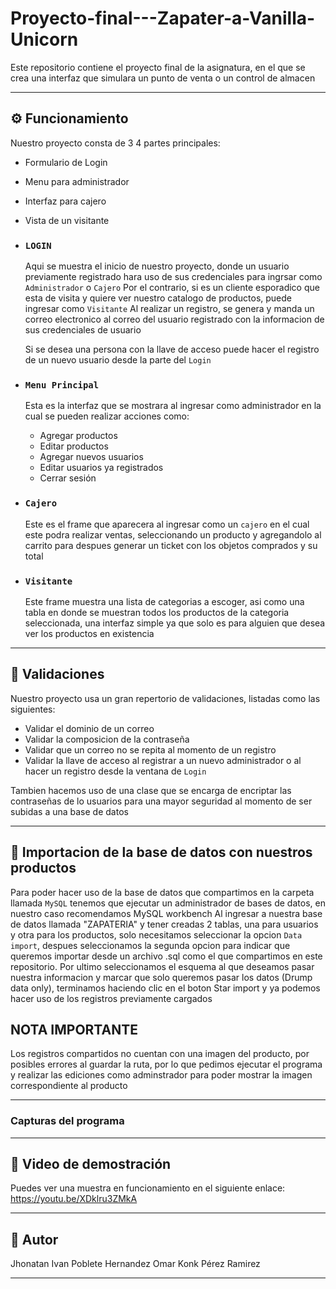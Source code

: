 # Proyecto-final---Zapater-a-Vanilla-Unicorn

Este repositorio contiene el proyecto final de la asignatura, en el que se crea una interfaz que simulara un punto de venta o un control de almacen

---


## ⚙️ Funcionamiento

Nuestro proyecto consta de 3 4 partes principales:
- Formulario de Login
- Menu para administrador
- Interfaz para cajero
- Vista de un visitante


- ### `LOGIN`
  Aqui se muestra el inicio de nuestro proyecto, donde un usuario previamente registrado hara uso de sus credenciales para ingrsar como `Administrador` o `Cajero`
  Por el contrario, si es un cliente esporadico que esta de visita y quiere ver nuestro catalogo de productos, puede ingresar como `Visitante`
  Al realizar un registro, se genera y manda un correo electronico al correo del usuario registrado con la informacion de sus credenciales de usuario

  Si se desea una persona con la llave de acceso puede hacer el registro de un nuevo usuario desde la parte del `Login`

- ### `Menu Principal`
  Esta es la interfaz que se mostrara al ingresar como administrador en la cual se pueden realizar acciones como:
  - Agregar productos
  - Editar productos
  - Agregar nuevos usuarios
  - Editar usuarios ya registrados
  - Cerrar  sesión
 
- ### `Cajero`
  Este es el frame que aparecera al ingresar como un `cajero` en el cual este podra realizar ventas, seleccionando un producto y agregandolo al carrito para despues generar un
  ticket con los objetos comprados y su total


- ### `Visitante`
  Este frame muestra una lista de categorias a escoger, asi como una tabla en donde se muestran todos los productos de la categoria seleccionada, una interfaz simple ya que solo es
  para alguien que desea ver los productos en existencia


---


 ## 🎯 Validaciones

 Nuestro proyecto usa un gran repertorio de validaciones, listadas como las siguientes:
 - Validar el dominio de un correo
 - Validar la composicion de la contraseña
 - Validar que un correo no se repita al momento de un registro
 - Validar la llave de acceso al registrar a un nuevo administrador o al hacer un registro desde la ventana de `Login`

 Tambien hacemos uso de una clase que se encarga de encriptar las contraseñas de lo usuarios para una mayor seguridad al momento de ser subidas a una base de datos

---


 ## 🎯 Importacion de la base de datos con nuestros productos
Para poder hacer uso de la base de datos que compartimos en la carpeta llamada `MySQL` tenemos que ejecutar un administrador de bases de datos, en nuestro caso recomendamos MySQL workbench
Al ingresar a nuestra base de datos llamada "ZAPATERIA" y tener creadas 2 tablas, una para usuarios y otra para los productos, solo necesitamos seleccionar la opcion `Data import`, despues
seleccionamos la segunda opcion para indicar que queremos importar desde un archivo .sql como el que compartimos en este repositorio.
Por ultimo seleccionamos el esquema al que deseamos pasar nuestra informacion y marcar que solo queremos pasar los datos (Drump data only), terminamos haciendo clic en el boton Star import 
y ya podemos hacer uso de los registros previamente cargados

## NOTA IMPORTANTE
Los registros compartidos no cuentan con una imagen del producto, por posibles errores al guardar la ruta, por lo que pedimos ejecutar el programa y realizar las ediciones como adminstrador 
para poder mostrar la imagen correspondiente al producto


---


### Capturas del programa






---


## 🎥 Video de demostración

Puedes ver una muestra en funcionamiento en el siguiente enlace:
https://youtu.be/XDklru3ZMkA


---

## 👤 Autor

Jhonatan Ivan Poblete Hernandez
Omar Konk Pérez Ramirez  

---
